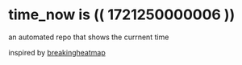 # time_now is (( 1721250000006 ))

an automated repo that shows the currnent time

inspired by [breakingheatmap](https://github.com/breakingheatmap/breakingheatmap)